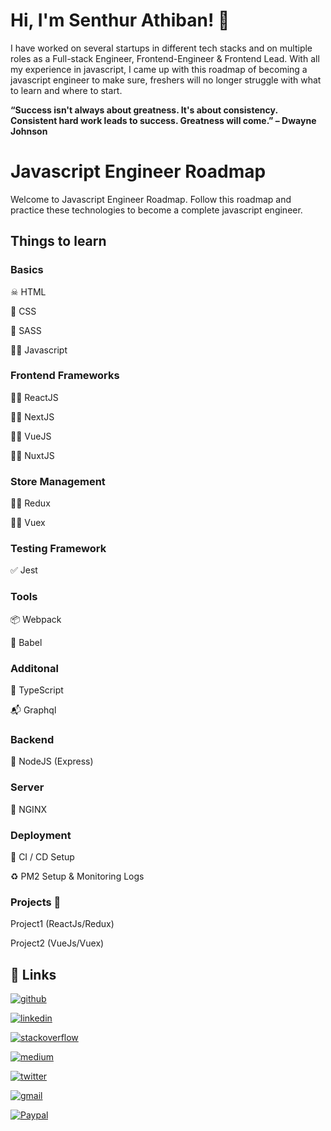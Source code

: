 
# Hi, I'm Senthur Athiban! 👋
I have worked on several startups in different tech stacks and on multiple roles as a Full-stack Engineer, Frontend-Engineer & Frontend Lead. With all my experience in javascript, I came up with this roadmap of becoming a javascript engineer to make sure, freshers will no longer struggle with what to learn and where to start.

<b>“Success isn't always about greatness. It's about consistency. Consistent hard work leads to success. Greatness will come.” 
 – Dwayne Johnson</b>

# Javascript Engineer Roadmap

Welcome to Javascript Engineer Roadmap. Follow this roadmap and practice these technologies to become a complete javascript engineer.
## Things to learn

### Basics

☠ HTML

🍖 CSS

🍖 SASS

💁‍♂️ Javascript

### Frontend Frameworks

👨‍🎓 ReactJS

👨‍🎓 NextJS

👨‍💼 VueJS

👨‍💼 NuxtJS

### Store Management

💆‍♂️ Redux

👨‍🚀 Vuex

### Testing Framework

✅ Jest

### Tools

📦 Webpack

📠 Babel

### Additonal

📜 TypeScript

📬 Graphql

### Backend

🧠 NodeJS (Express)

### Server

🔀 NGINX

### Deployment

🤖 CI / CD Setup

♻ PM2 Setup & Monitoring Logs

### Projects 🎉

Project1 (ReactJs/Redux)

Project2 (VueJs/Vuex)


## 🔗 Links
[![github](https://img.shields.io/badge/github-000?style=for-the-badge&logo=github&logoColor=white)](https://github.com/senthurathiban94)

[![linkedin](https://img.shields.io/badge/linkedin-0A66C2?style=for-the-badge&logo=linkedin&logoColor=white)](https://www.linkedin.com/in/senthur-athiban-181a85b2)

[![stackoverflow](https://img.shields.io/badge/stackoverflow-f48025?style=for-the-badge&logo=stackoverflow&logoColor=white)](https://stackoverflow.com/users/12084500/senthur-athiban)

[![medium](https://img.shields.io/badge/medium-000?style=for-the-badge&logo=medium&logoColor=white)](https://senthurathiban.medium.com)

[![twitter](https://img.shields.io/badge/twitter-1DA1F2?style=for-the-badge&logo=twitter&logoColor=white)](https://twitter.com/Senthur_Athiban)

[![gmail](https://img.shields.io/badge/email-d74536?style=for-the-badge&logo=gmail&logoColor=white)](https://twitter.com/)

[![Paypal](https://img.shields.io/badge/paypal-142c8d?style=for-the-badge&logo=paypal&logoColor=white)](https://www.paypal.com/paypalme/senthurathiban)